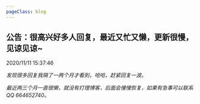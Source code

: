 ```yaml
---
pageClass: blog
---
```


## 公告：很高兴好多人回复，最近又忙又懒，更新很慢，见谅见谅~
<p class="date">2020/11/11 15:37:46 
<span id="/blog/other/Notice.html" class="leancloud_visitors">
    <i class="shni shn-eye-fill" />
    <i class="leancloud-visitors-count"></i>
</span>
</p>

发现很多回复我隔了一两个月才看到，哈哈，赶紧回复一波。

最近两三个月一直很懒，就没有打理博客，后面会慢慢恢复，如果有急事可以联系QQ 664652740。

<base-valine />
<el-backtop :visibility-height="0"></el-backtop>
